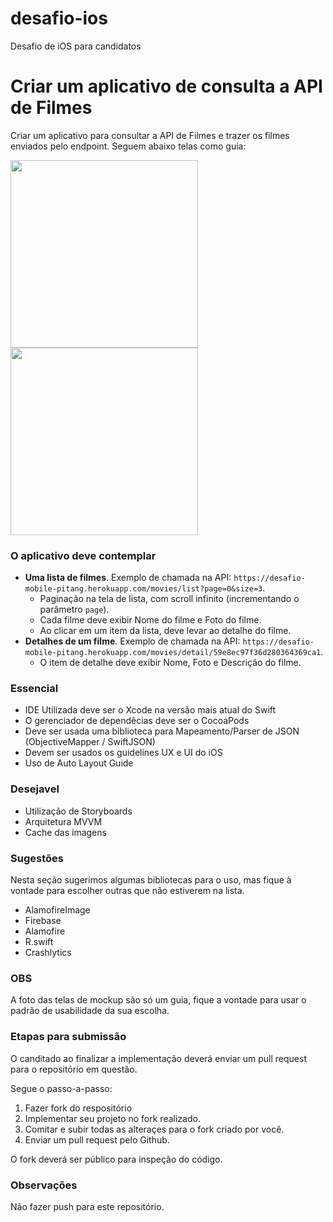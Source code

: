 # desafio-ios
Desafio de iOS para candidatos

# Criar um aplicativo de consulta a API de Filmes #

Criar um aplicativo para consultar a API de Filmes e trazer os filmes enviados pelo endpoint. Seguem abaixo telas como guia:

<img src="https://i.imgur.com/wJulkN7.png" height="300" />  <img src="https://i.imgur.com/KtU2Qve.png" height="300" />

### **O aplicativo deve contemplar** ###

- __Uma lista de filmes__. Exemplo de chamada na API: `https://desafio-mobile-pitang.herokuapp.com/movies/list?page=0&size=3`.
    * Paginação na tela de lista, com scroll infinito (incrementando o parâmetro `page`).
    * Cada filme deve exibir Nome do filme e Foto do filme.
    * Ao clicar em um item da lista, deve levar ao detalhe do filme.
- __Detalhes de um filme__. Exemplo de chamada na API: `https://desafio-mobile-pitang.herokuapp.com/movies/detail/59e8ec97f36d280364369ca1`.
    * O item de detalhe deve exibir Nome, Foto e Descrição do filme.

### **Essencial** ##
* IDE Utilizada deve ser o Xcode na versão mais atual do Swift
* O gerenciador de dependêcias deve ser o CocoaPods
* Deve ser usada uma biblioteca para Mapeamento/Parser de JSON (ObjectiveMapper / SwiftJSON)
* Devem ser usados os guidelines UX e UI do iOS
* Uso de Auto Layout Guide

### **Desejavel** ###

* Utilização de Storyboards
* Arquitetura MVVM
* Cache das imagens

### **Sugestões** ###

Nesta seção sugerimos algumas bibliotecas para o uso, mas fique à vontade para escolher outras que não estiverem na lista.

* AlamofireImage
* Firebase
* Alamofire
* R.swift
* Crashlytics

### **OBS** ###

A foto das telas de mockup são só um guia, fique a vontade para usar o padrão de usabilidade da sua escolha.

### **Etapas para submissão** ###

O canditado ao finalizar a implementação deverá enviar um pull request para o repositório em questão.

Segue o passo-a-passo:

1. Fazer fork do respositório
2. Implementar seu projeto no fork realizado.
3. Comitar e subir todas as alteraçes para o fork criado por você.
4. Enviar um pull request pelo Github.

O fork deverá ser público para inspeção do código.

### **Observações** ###

Não fazer push para este repositório.
